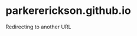 # parkererickson.github.io
<!DOCTYPE html>
<html>
   <head>
      <title>HTML Meta Tag</title>
      <meta http-equiv = "refresh" content = "3; url = https://parkererickson.github.io/portfolio" />
   </head>
   <body>
      <p>Redirecting to another URL</p>
   </body>
</html>
